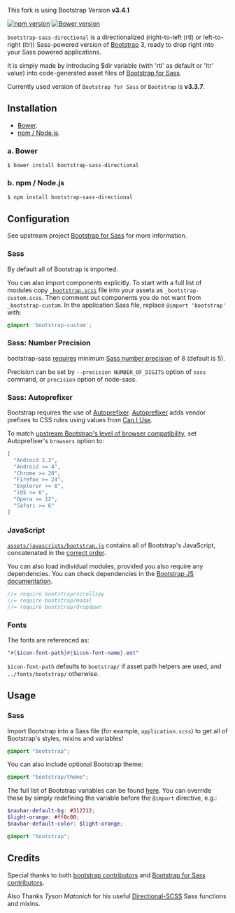 This fork is using Bootstrap Version **v3.4.1**

[![npm version](https://badge.fury.io/js/bootstrap-sass-directional.svg)](https://badge.fury.io/js/bootstrap-sass-directional)
[![Bower version](https://badge.fury.io/bo/bootstrap-sass-directional.svg)](https://badge.fury.io/bo/bootstrap-sass-directional)

`bootstrap-sass-directional` is a directionalized (right-to-left (rtl) or left-to-right (ltr)) Sass-powered version of [Bootstrap](https://github.com/twbs/bootstrap) 3, ready to drop right into your Sass powered applications.

It is simply made by introducing $dir variable (with 'rtl' as default or 'ltr' value) into code-generated asset files of [Bootstrap for Sass](https://github.com/twbs/bootstrap-sass).

Currently used version of `Bootstrap for Sass` or `Bootstrap` is **v3.3.7**.

## Installation

* [Bower](#a-bower).
* [npm / Node.js](#b-npm--nodejs).

### a. Bower

```console
$ bower install bootstrap-sass-directional
```

### b. npm / Node.js

```console
$ npm install bootstrap-sass-directional
```


## Configuration

See upstream project [Bootstrap for Sass](https://github.com/twbs/bootstrap-sass) for more information.
### Sass

By default all of Bootstrap is imported.

You can also import components explicitly. To start with a full list of modules copy
[`_bootstrap.scss`](assets/stylesheets/_bootstrap.scss) file into your assets as `_bootstrap-custom.scss`.
Then comment out components you do not want from `_bootstrap-custom`.
In the application Sass file, replace `@import 'bootstrap'` with:

```scss
@import 'bootstrap-custom';
```

### Sass: Number Precision

bootstrap-sass [requires](https://github.com/twbs/bootstrap-sass/issues/409) minimum [Sass number precision][sass-precision] of 8 (default is 5).

Precision can be set by `--precision NUMBER_OF_DIGITS` option of `sass` command, or `precision` option of node-sass.

### Sass: Autoprefixer

Bootstrap requires the use of [Autoprefixer][autoprefixer].
[Autoprefixer][autoprefixer] adds vendor prefixes to CSS rules using values from [Can I Use](http://caniuse.com/).

To match [upstream Bootstrap's level of browser compatibility](http://getbootstrap.com/getting-started/#support), set Autoprefixer's `browsers` option to:
```json
[
  "Android 2.3",
  "Android >= 4",
  "Chrome >= 20",
  "Firefox >= 24",
  "Explorer >= 8",
  "iOS >= 6",
  "Opera >= 12",
  "Safari >= 6"
]
```

### JavaScript

[`assets/javascripts/bootstrap.js`](/assets/javascripts/bootstrap.js) contains all of Bootstrap's JavaScript,
concatenated in the [correct order](/assets/javascripts/bootstrap-sprockets.js).

You can also load individual modules, provided you also require any dependencies.
You can check dependencies in the [Bootstrap JS documentation][jsdocs].

```js
//= require bootstrap/scrollspy
//= require bootstrap/modal
//= require bootstrap/dropdown
```

### Fonts

The fonts are referenced as:

```scss
"#{$icon-font-path}#{$icon-font-name}.eot"
```

`$icon-font-path` defaults to `bootstrap/` if asset path helpers are used, and `../fonts/bootstrap/` otherwise.

## Usage

### Sass

Import Bootstrap into a Sass file (for example, `application.scss`) to get all of Bootstrap's styles, mixins and variables!

```scss
@import "bootstrap";
```

You can also include optional Bootstrap theme:

```scss
@import "bootstrap/theme";
```

The full list of Bootstrap variables can be found [here](http://getbootstrap.com/customize/#less-variables). You can override these by simply redefining the variable before the `@import` directive, e.g.:

```scss
$navbar-default-bg: #312312;
$light-orange: #ff8c00;
$navbar-default-color: $light-orange;

@import "bootstrap";
```

## Credits

Special thanks to both [bootstrap contributors](https://github.com/twbs/bootstrap/graphs/contributors) and [Bootstrap for Sass contributors](https://github.com/twbs/bootstrap-sass/graphs/contributors).

Also Thanks *Tyson Matanich* for his useful [Directional-SCSS](https://github.com/tysonmatanich/directional-scss) Sass functions and mixins.

[jsdocs]: http://getbootstrap.com/javascript/#transitions
[sass-precision]: http://sass-lang.com/documentation/Sass/Script/Value/Number.html#precision%3D-class_method
[autoprefixer]: https://github.com/postcss/autoprefixer
